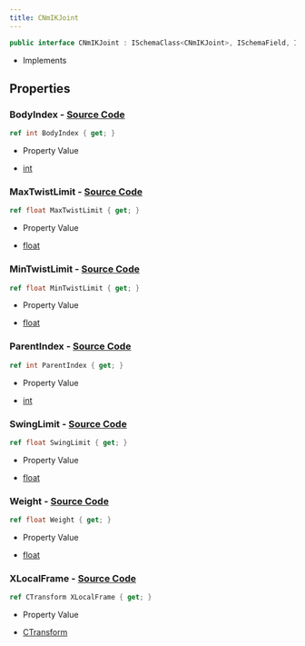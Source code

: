 ```yaml
---
title: CNmIKJoint
---
```


```csharp
public interface CNmIKJoint : ISchemaClass<CNmIKJoint>, ISchemaField, ISchemaClass, INativeHandle
```

- Implements

## Properties

### **BodyIndex** - [Source Code](https://github.com/swiftly-solution/swiftlys2/blob/main/managed/src/SwiftlyS2.Generated/Schemas/Interfaces/CNmIKJoint.cs#L18)

```csharp
ref int BodyIndex { get; }
```

- Property Value

- [int](https://learn.microsoft.com/dotnet/api/system.int32)

### **MaxTwistLimit** - [Source Code](https://github.com/swiftly-solution/swiftlys2/blob/main/managed/src/SwiftlyS2.Generated/Schemas/Interfaces/CNmIKJoint.cs#L26)

```csharp
ref float MaxTwistLimit { get; }
```

- Property Value

- [float](https://learn.microsoft.com/dotnet/api/system.single)

### **MinTwistLimit** - [Source Code](https://github.com/swiftly-solution/swiftlys2/blob/main/managed/src/SwiftlyS2.Generated/Schemas/Interfaces/CNmIKJoint.cs#L24)

```csharp
ref float MinTwistLimit { get; }
```

- Property Value

- [float](https://learn.microsoft.com/dotnet/api/system.single)

### **ParentIndex** - [Source Code](https://github.com/swiftly-solution/swiftlys2/blob/main/managed/src/SwiftlyS2.Generated/Schemas/Interfaces/CNmIKJoint.cs#L16)

```csharp
ref int ParentIndex { get; }
```

- Property Value

- [int](https://learn.microsoft.com/dotnet/api/system.int32)

### **SwingLimit** - [Source Code](https://github.com/swiftly-solution/swiftlys2/blob/main/managed/src/SwiftlyS2.Generated/Schemas/Interfaces/CNmIKJoint.cs#L22)

```csharp
ref float SwingLimit { get; }
```

- Property Value

- [float](https://learn.microsoft.com/dotnet/api/system.single)

### **Weight** - [Source Code](https://github.com/swiftly-solution/swiftlys2/blob/main/managed/src/SwiftlyS2.Generated/Schemas/Interfaces/CNmIKJoint.cs#L28)

```csharp
ref float Weight { get; }
```

- Property Value

- [float](https://learn.microsoft.com/dotnet/api/system.single)

### **XLocalFrame** - [Source Code](https://github.com/swiftly-solution/swiftlys2/blob/main/managed/src/SwiftlyS2.Generated/Schemas/Interfaces/CNmIKJoint.cs#L20)

```csharp
ref CTransform XLocalFrame { get; }
```

- Property Value

- [CTransform](/docs/api/shared/natives/ctransform)

